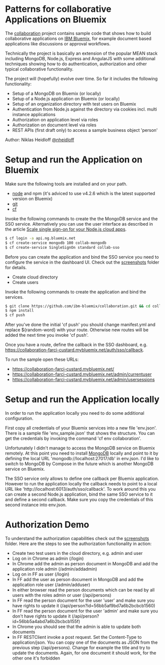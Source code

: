Patterns for collaborative Applications on Bluemix
================================================================================

The [collaboration](https://github.com/ibm-bluemix/collaboration) project contains sample code that shows how to build collaborative applications on [IBM Bluemix](https://bluemix.net), for example document based applications like discussions or approval workflows. 

Technically the project is basically an extension of the popular MEAN stack including MongoDB, Node.js, Express and AngularJS with some additional techniques showing how to do authentication, authorization and other typical collaborative functionality.

The project will (hopefully) evolve over time. So far it includes the following functionality:

* Setup of a MongoDB on Bluemix (or locally)
* Setup of a Node.js application on Bluemix (or locally)
* Setup of an organization directory with test users on Bluemix
* Authentication from Node.js against the directory via cookies incl. multi instance applications
* Authorization on application level via roles
* Authorization on document level via roles
* REST APIs (first draft only) to access a sample business object 'person'

Author: Niklas Heidloff [@nheidloff](http://twitter.com/nheidloff)


Setup and run the Application on Bluemix
================================================================================

Make sure the following tools are installed and on your path.

* [node](https://nodejs.org/download/release/v4.2.6/) and npm (it's adviced to use v4.2.6 which is the latest supported version on Bluemix)
* [git](https://git-scm.com/downloads)
* [cf](https://github.com/cloudfoundry/cli#downloads)

Invoke the following commands to create the the MongoDB service and the SSO service. Alternatively you can use the user interface as described in the article [Scale single sign-on for your Node.js cloud apps](https://www.ibm.com/developerworks/library/wa-scale-sso-for-node-apps-trs-bluemix/).

```sh
$ cf login -a api.ng.bluemix.net
$ cf create-service mongodb 100 collab-mongodb
$ cf create-service SingleSignOn standard collab-sso
```

Before you can create the application and bind the SSO service you need to configure the service in the dashboard UI. Check out the [screenshots](https://github.com/ibm-bluemix/collaboration/tree/master/screenshots) folder for details.

* Create cloud directory
* Create users

Invoke the following commands to create the application and bind the services.

```sh
$ git clone https://github.com/ibm-bluemix/collaboration.git && cd collaboration && server
$ npm install
$ cf push
```

After you've done the initial 'cf push' you should change manifest.yml and replace ${random-word} with your route. Otherwise new routes will be added the next time you invoke 'cf push'.

Once you have a route, define the callback in the SSO dashboard, e.g. https://collaboration-farci-custard.mybluemix.net/auth/sso/callback.

To run the sample open these URLs:

* https://collaboration-farci-custard.mybluemix.net/
* https://collaboration-farci-custard.mybluemix.net/admin/currentuser
* https://collaboration-farci-custard.mybluemix.net/admin/usersessions


Setup and run the Application locally
================================================================================

In order to run the application locally you need to do some additional configuration.

First copy all credentials of your Bluemix services into a new file 'env.json'. There is a sample file 'env_sample.json' that shows the structure. You can get the credentials by invoking the command 'cf env collaboration'.

Unfortunately I didn't manage to access the MongoDB service on Bluemix remotely. At this point you need to install [MongoDB](https://www.mongodb.org) locally and point to it by defining the local URL 'mongodb://localhost:27017/db' in env.json. I'd like to switch to MongoDB by Compose in the future which is another MongoDB service on Bluemix.

The SSO service only allows to define one callback per Bluemix application. However to run the application locally the callback needs to point to a local URL like 'http://localhost:6013/auth/sso/callback'. To work around this you can create a second Node.js application, bind the same SSO service to it and define a second callback. Make sure you copy the credentials of this second instance into env.json.


Authorization Demo
================================================================================

To understand the authorization capabilities check out the [screenshots](https://github.com/ibm-bluemix/collaboration/tree/master/screenshots) folder. Here are the steps to see the authorization functionality in action:

* Create two test users in the cloud directory, e.g. admin and user
* Log on in Chrome as admin (/login)
* In Chrome add the admin as person document in MongoDB and add the application role admin (/admin/addadmin)
* Log on in FF as user (/login)
* In FF add the user as person document in MongoDB and add the application role user (/admin/adduser)
* In either browser read the person documents which can be read by all users with the roles admin or user (/api/persons)
* In FF read the person document for the user 'user' and make sure you have rights to update it (/api/person?id=56bb5af9bd7a6b2bcbcb1560)
* In FF read the person document for the user 'admin' and make sure you don't have rights to update it (/api/person?id=56bb5a4abd7a6b2bcbcb155f)
* In Chrome you should see that the admin is able to update both documents
* In FF RESTClient invoke a post request. Set the Content-Type to application/json. You can copy one of the documents as JSON from the previous step (/api/persons). Change for example the title and try to update the documents. Again, for one document it should work, for the other one it's forbidden